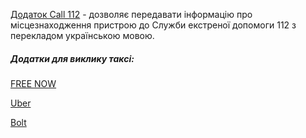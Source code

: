 [Додаток Call 112](https://play.google.com/store/apps/details?id=it.Beta80Group.whereareu&hl=uk&gl=US) - дозволяє передавати інформацію про місцезнаходження пристрою до Служби екстреної допомоги 112 з перекладом українською мовою.

##### Додатки для виклику таксі:

[FREE NOW](https://play.google.com/store/apps/details?id=taxi.android.client&hl=ru&gl=US)

[Uber](https://play.google.com/store/apps/details?id=com.ubercab&hl=ru&gl=US)

[Bolt](https://play.google.com/store/apps/details?id=ee.mtakso.client&hl=ru&gl=US)



